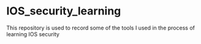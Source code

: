 # IOS_security_learning
This repository is used to record some of the tools I used in the process of learning IOS security
